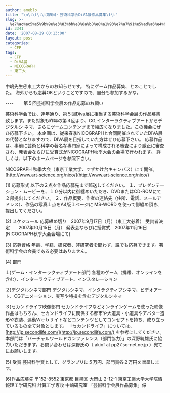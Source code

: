 ```yaml
---
author: ameblo
title: "\n\t\t\t\t第5回・芸術科学会DiVA展作品募集\t\t"
slug: >-
  %e7%ac%ac5%e5%9b%9e%e3%83%bb%e8%8a%b8%e8%a1%93%e7%a7%91%e5%ad%a6%e4%bc%9adiva%e5%b1%95%e4%bd%9c%e5%93%81%e5%8b%9f%e9%9b%86
id: 3341
date: '2007-08-29 00:13:00'
layout: post
categories:
  - CFP
tags:
  - CFP
  - DiVA展
  - NICOGRAPH
  - 東工大
---
```


中嶋先生＠東工大からのお知らせです。 特にゲーム作品募集、とのことでした。 海外からも応募OKということですので、自分も参加するかな。

---- 　　第５回芸術科学会展の作品応募のお願い

芸術科学会では、連年通り、第５回Diva展に相当する芸術科学会展の作品募集致します。また対象も昨年の第４回より、CG,インターラクティブアートからデジタルシ ネマ、さらにゲームコンテンツまで幅広くなりました。この機会にぜひ応募下さい。 本企画は、従来春季NICOGRAPHと合同開催されていたDIVA展の代替となりますので、DIVA展を目指していた方はぜひ応募下さい。 応募作品は、事前に芸術と科学の著名な専門家によって構成される審査により厳正に審査され、発表会ならびに受賞式がNICOGRAPH秋季大会の会場で行われます。 詳しくは、以下のホームページを参照下さい。

NICOGRAPH 秋季大会（東京工業大学、すずかけ台キャンバス）にて開催。 [http://www.art-science.org/nico/](http://www.art-science.org/nico/)

(1) 応募形式 以下の２点を作品応募先まで郵送してください。 １．プレゼンテーション・ムービーを、１０分以内に御纏めいただき、DVDまたはCD-ROMにて２部提出してください。 ２．作品概要、作者の連絡先（住所、電話、メールアドレス）、作品の写真１点をA4版１ページに MS-WORD を使って御纏め頂き、提出してください。

(2) スケジュール 応募締め切り　2007年9月17日（月）（東工大必着） 受賞者決定　　2007年10月15日（月） 発表会ならびに授賞式　2007年11月16日(NICOGRAPH秋季大会会場にて)

(3) 応募資格 年齢、学籍、研究者、非研究者を問わず、誰でも応募できます。芸術科学会の会員である必要はありません。

(4) 部門

１)ゲーム・インターラクティブアート部門 各種のゲーム（携帯、オンラインを含む）、インターラクティブアート、インスタレーション

２)デジタルシネマ部門 デジタルシネマ、インタラクティブシネマ、ビデオアート、CGアニメーション、実写や特撮を含むデジタルシネマ

３)セカンドライフ映像部門 セカンドライフなどオンラインゲームを使った映像作品はもちろん、セカンドライフに関係する都市や大道具・小道具やアバター造形や衣装、連動Ｗｅｂサイトなどコンテンツとしてコンセプトを持ち、成り立っているもの全て対象とします。 「セカンドライフ」については、 [http://jp.secondlife.com/](http://jp.secondlife.com/) を参考にしてください。 本部門は「バーチャルワールドカンファレンス（部門協力）」の深野暁雄氏に協力いただきます。お問い合わせは深野氏の（ akiof at pp27.so-net.ne.jp ）宛てにお願いします。

(5) 受賞 芸術科学賞として、グランプリに５万円、部門賞各２万円を贈呈します。

(6)作品応募先 〒152-8552 東京都 目黒区 大岡山 2-12-1 東京工業大学大学院情報理工学研究科 計算工学専攻 中嶋研究室 「芸術科学会展作品募集」係